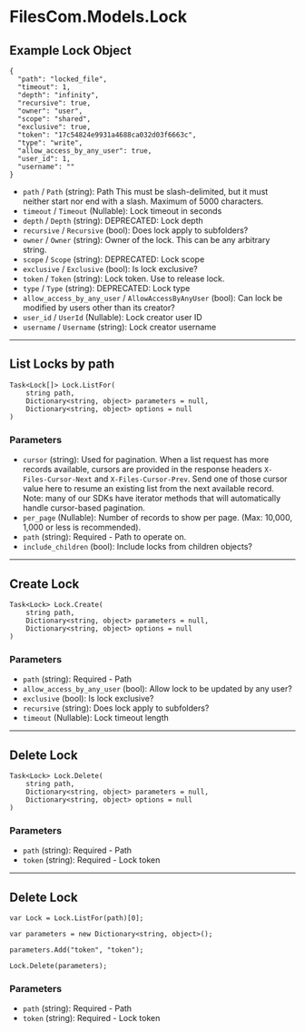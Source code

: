 # FilesCom.Models.Lock

## Example Lock Object

```
{
  "path": "locked_file",
  "timeout": 1,
  "depth": "infinity",
  "recursive": true,
  "owner": "user",
  "scope": "shared",
  "exclusive": true,
  "token": "17c54824e9931a4688ca032d03f6663c",
  "type": "write",
  "allow_access_by_any_user": true,
  "user_id": 1,
  "username": ""
}
```

* `path` / `Path`  (string): Path This must be slash-delimited, but it must neither start nor end with a slash. Maximum of 5000 characters.
* `timeout` / `Timeout`  (Nullable<Int64>): Lock timeout in seconds
* `depth` / `Depth`  (string): DEPRECATED: Lock depth
* `recursive` / `Recursive`  (bool): Does lock apply to subfolders?
* `owner` / `Owner`  (string): Owner of the lock.  This can be any arbitrary string.
* `scope` / `Scope`  (string): DEPRECATED: Lock scope
* `exclusive` / `Exclusive`  (bool): Is lock exclusive?
* `token` / `Token`  (string): Lock token.  Use to release lock.
* `type` / `Type`  (string): DEPRECATED: Lock type
* `allow_access_by_any_user` / `AllowAccessByAnyUser`  (bool): Can lock be modified by users other than its creator?
* `user_id` / `UserId`  (Nullable<Int64>): Lock creator user ID
* `username` / `Username`  (string): Lock creator username


---

## List Locks by path

```
Task<Lock[]> Lock.ListFor(
    string path, 
    Dictionary<string, object> parameters = null,
    Dictionary<string, object> options = null
)
```

### Parameters

* `cursor` (string): Used for pagination.  When a list request has more records available, cursors are provided in the response headers `X-Files-Cursor-Next` and `X-Files-Cursor-Prev`.  Send one of those cursor value here to resume an existing list from the next available record.  Note: many of our SDKs have iterator methods that will automatically handle cursor-based pagination.
* `per_page` (Nullable<Int64>): Number of records to show per page.  (Max: 10,000, 1,000 or less is recommended).
* `path` (string): Required - Path to operate on.
* `include_children` (bool): Include locks from children objects?


---

## Create Lock

```
Task<Lock> Lock.Create(
    string path, 
    Dictionary<string, object> parameters = null,
    Dictionary<string, object> options = null
)
```

### Parameters

* `path` (string): Required - Path
* `allow_access_by_any_user` (bool): Allow lock to be updated by any user?
* `exclusive` (bool): Is lock exclusive?
* `recursive` (string): Does lock apply to subfolders?
* `timeout` (Nullable<Int64>): Lock timeout length


---

## Delete Lock

```
Task<Lock> Lock.Delete(
    string path, 
    Dictionary<string, object> parameters = null,
    Dictionary<string, object> options = null
)
```

### Parameters

* `path` (string): Required - Path
* `token` (string): Required - Lock token


---

## Delete Lock

```
var Lock = Lock.ListFor(path)[0];

var parameters = new Dictionary<string, object>();

parameters.Add("token", "token");

Lock.Delete(parameters);
```

### Parameters

* `path` (string): Required - Path
* `token` (string): Required - Lock token
